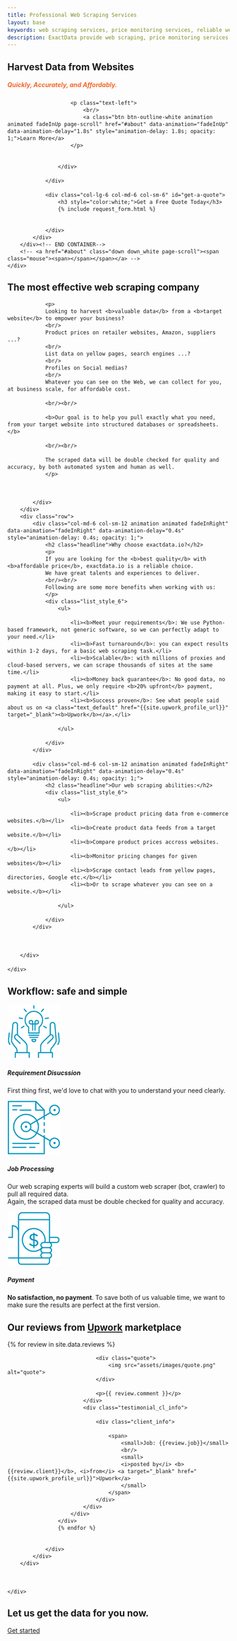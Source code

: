 ```yaml
---
title: Professional Web Scraping Services
layout: base
keywords: web scraping services, price monitoring services, reliable web scraping services, best web scraping services, custom web scraping service
description: ExactData provide web scraping, price monitoring services. Our full services will build and setup everything for you.
---
```



<section id="home" class="banner_section background_bg overlay_bg full_screen" data-img-src="assets/images/banner.jpg" style="background: url('assets/images/banner.jpg') center center / cover;">
    <div class="banner_slide_content">
        <div class="container"><!-- STRART CONTAINER -->
            <div class="row justify-content-center">
                <div class="col-lg-6 col-md-6 col-sm-6">
                    <div class="banner_content text_white">
                        <h2 class="animation" data-animation="fadeInDown" data-animation-delay="1s">Harvest Data from Websites</h2>
                        <h5 style="color:#F36729;">Quickly, Accurately, and Affordably.</h5>
                        
                        <p class="text-left">
                            <br/>
                            <a class="btn btn-outline-white animation animated fadeInUp page-scroll" href="#about" data-animation="fadeInUp" data-animation-delay="1.8s" style="animation-delay: 1.8s; opacity: 1;">Learn More</a>
                        </p>
                            

                    </div>
                    
                </div>
                
                <div class="col-lg-6 col-md-6 col-sm-6" id="get-a-quote">
                    <h3 style="color:white;">Get a Free Quote Today</h3>
                    {% include request_form.html %}
                    

                </div> 
            </div>
        </div><!-- END CONTAINER-->
        <!-- <a href="#about" class="down down_white page-scroll"><span class="mouse"><span></span></span></a> -->
    </div>
    
</section>

<section id="about">
    <div class="container">
        <div class="row align-items-center">
            <div class="heading_s3 heading_light text-center">
                    <h1 class="headline">The most effective web scraping company</h1>
            </div>
            <div class="col-md-8 col-sm-12 animation animated fadeInRight" data-animation="fadeInRight" data-animation-delay="0.4s" style="animation-delay: 0.4s; opacity: 1;">
                
                <p>
                Looking to harvest <b>valuable data</b> from a <b>target website</b> to empower your business?
                <br/>
                Product prices on retailer websites, Amazon, suppliers ...?
                <br/>
                List data on yellow pages, search engines ...?
                <br/>
                Profiles on Social medias?
                <br/>
                Whatever you can see on the Web, we can collect for you, at business scale, for affordable cost.

                <br/><br/>

                <b>Our goal is to help you pull exactly what you need, from your target website into structured databases or spreadsheets.</b>

                <br/><br/>

                The scraped data will be double checked for quality and accuracy, by both automated system and human as well.
                </p>
                 
                

            </div>
        </div> 
        <div class="row">
            <div class="col-md-6 col-sm-12 animation animated fadeInRight" data-animation="fadeInRight" data-animation-delay="0.4s" style="animation-delay: 0.4s; opacity: 1;">
                <h2 class="headline">Why choose exactdata.io?</h2>
                <p>
                If you are looking for the <b>best quality</b> with <b>affordable price</b>, exactdata.io is a reliable choice.
                We have great talents and experiences to deliver.
                <br/><br/>
                Following are some more benefits when working with us:
                </p>
                <div class="list_style_6">
                    <ul>

                        <li><b>Meet your requirements</b>: We use Python-based framework, not generic software, so we can perfectly adapt to your need.</li>
                        <li><b>Fast turnaround</b>: you can expect results within 1-2 days, for a basic web scraping task.</li>
                        <li><b>Scalable</b>: with millions of proxies and cloud-based servers, we can scrape thousands of sites at the same time.</li>
                        <li><b>Money back guarantee</b>: No good data, no payment at all. Plus, we only require <b>20% upfront</b> payment, making it easy to start.</li>
                        <li><b>Success proven</b>: See what people said about us on <a class="text_default" href="{{site.upwork_profile_url}}" target="_blank"><b>Upwork</b></a>.</li>
                        
                    </ul>
                    
                </div>
            </div>

            <div class="col-md-6 col-sm-12 animation animated fadeInRight" data-animation="fadeInRight" data-animation-delay="0.4s" style="animation-delay: 0.4s; opacity: 1;">
                <h2 class="headline">Our web scraping abilities:</h2>
                <div class="list_style_6">
                    <ul>

                        <li><b>Scrape product pricing data from e-commerce websites.</b></li>
                        <li><b>Create product data feeds from a target website.</b></li>
                        <li><b>Compare product prices accross websites.</b></li>
                        <li><b>Monitor pricing changes for given websites</b></li>
                        <li><b>Scrape contact leads from yellow pages, directories, Google etc.</b></li>
                        <li><b>Or to scrape whatever you can see on a website.</b></li>
                        
                    </ul>
                    
                </div>
            </div>



        </div>
   
    </div>    
</section>

<section id="workflow"  class="light_gray_bg">
    <div class="container">
        <div class="row mb-4">
            <div class="col-md-12 text-center">
                <div class="heading_s3 heading_light text-center">
                    <h1 class="headline">Workflow: safe and simple</h1>
                </div>
            </div>
        </div>
        <div class="row justify-content-center">
            <div class="col-md-4 col-sm-6 mb-md-0 mb-3 text-center">
                <div class="icon_box">
                    <div class="box_icon mb-3"> 
                        <img src="/assets/images/step-requirement.png"/>
                    </div>
                    <div class="icon_box_content">
                        <h5>Requirement Disucssion</h5>
                        <p>First thing first, we'd love to chat with you to understand your need clearly.</p>
                    </div>
                </div>
            </div>
            <div class="col-md-4 col-sm-6 mb-md-0 mb-3 text-center">
                <div class="icon_box">
                    <div class="box_icon mb-3"> 
                        <img src="/assets/images/step-process.png"/>
                    </div>
                    <div class="icon_box_content">
                        <h5>Job Processing</h5>
                        <p>Our web scraping experts will build a custom web scraper (bot, crawler) to pull all required data.<br/>Again, the scraped data must be double checked for quality and accuracy.</p>
                    </div>
                </div>
            </div>
            <div class="col-md-4 col-sm-6 mb-md-0 mb-3 text-center">
                <div class="icon_box">
                    <div class="box_icon mb-3"> 
                        <img src="/assets/images/step-payment.png"/>
                    </div>
                    <div class="icon_box_content">
                        <h5>Payment</h5>
                        <p><b>No satisfaction, no payment</b>. To save both of us valuable time, we want to make sure the results are perfect at the first version.</p>
                    </div>
                 </div>
            </div>
        </div>
    </div>
</section>


<section id="reviews" class="bg-dark background_bg fixed_bg bg_size_auto" data-img-src="assets/images/icon_pattern.png"> 
    <div class="container">
        <div class="row mb-4">
            <div class="col-md-12">
                <div class="heading_s3 heading_light text-center">
                    <h1 class="headline">Our reviews from <a href="{{site.upwork_profile_url}}" target="_blank" class="text_default">Upwork</a> marketplace</h1>
                </div>
            </div>
        </div>
        <div class="row justify-content-center">
            <div class="col-md-12">
                <div class="testimonial_slider testimonial_style3 text_white carousel_slide3 owl-carousel owl-theme" data-margin="10" data-center="true" data-loop="true" data-autoplay="true">
                    {% for review in site.data.reviews %}
                    <div class="item">
                        <div class="testimonial_box">
                            <div class="testi_meta">

                                <div class="quote">
                                    <img src="assets/images/quote.png" alt="quote">
                                </div>
                                
                                <p>{{ review.comment }}</p>
                            </div>
                            <div class="testimonial_cl_info">
                                
                                <div class="client_info">
                                    
                                    <span>
                                        <small>Job: {{review.job}}</small>
                                        <br/>
                                        <small>
                                        <i>posted by</i> <b>{{review.client}}</b>, <i>from</i> <a target="_blank" href="{{site.upwork_profile_url}}">Upwork</a>
                                        </small>
                                    </span>
                                </div>
                            </div>
                        </div>
                    </div>
                    {% endfor %}
                    
                    
                </div>
            </div>
        </div>

        

    </div>
</section>
<section>
    <div class="container">
        <div class="row">
                    <div class="col-md-12">
                        <div class="cta_section_small background_bg blue_overlay_bg position-relative fixed_bg" data-img-src="assets/images/cta_bg.jpg" style="background: url('assets/images/cta_bg.jpg') center center / cover;">
                            <div class="row align-items-center">
                                <div class="col-md-8 text_white">
                                    <h2 class="">Let us get the data for you now.</h2>
                                </div>
                                <div class="col-md-4 text-md-right">    
                                    <a href="#get-a-quote" class="btn btn-outline-white page-scroll">Get started</a>
                                </div>
                            </div>
                        </div>
                    </div>
        </div>
    </div>
</section>


